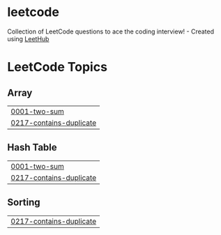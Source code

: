 # leetcode
Collection of LeetCode questions to ace the coding interview! - Created using [LeetHub](https://github.com/QasimWani/LeetHub)

<!---LeetCode Topics Start-->
# LeetCode Topics
## Array
|  |
| ------- |
| [0001-two-sum](https://github.com/Hammad498/leetcode/tree/master/0001-two-sum) |
| [0217-contains-duplicate](https://github.com/Hammad498/leetcode/tree/master/0217-contains-duplicate) |
## Hash Table
|  |
| ------- |
| [0001-two-sum](https://github.com/Hammad498/leetcode/tree/master/0001-two-sum) |
| [0217-contains-duplicate](https://github.com/Hammad498/leetcode/tree/master/0217-contains-duplicate) |
## Sorting
|  |
| ------- |
| [0217-contains-duplicate](https://github.com/Hammad498/leetcode/tree/master/0217-contains-duplicate) |
<!---LeetCode Topics End-->